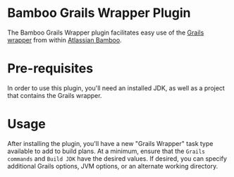 # Bamboo Grails Wrapper Plugin

The Bamboo Grails Wrapper plugin facilitates easy use of the [Grails wrapper](http://grails.org/doc/2.3.x/guide/commandLine.html#wrapper) from within [Atlassian Bamboo](https://www.atlassian.com/software/bamboo).

# Pre-requisites

In order to use this plugin, you'll need an installed JDK, as well as a project that contains the Grails wrapper.

# Usage

After installing the plugin, you'll have a new "Grails Wrapper" task type available to add to build plans.  At a minimum, ensure that the `Grails commands` and `Build JDK` have the desired values.  If desired, you can specify additional Grails options, JVM options, or an alternate working directory.
